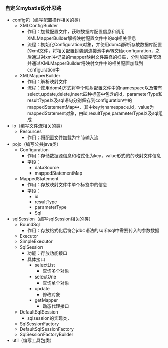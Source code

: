 ### 自定义mybatis设计思路

+ config包（编写配置操作相关的类）
  + XMLConfigBuilder
    + 作用：加载配置文件，获取数据库配置信息和调用XMLMapperBuilder解析映射配置文件中的sql相关信息
    + 流程：初始化Configuration对象，并使用dom4j解析存放数据库配置的xml文件，将相关配置封装到连接池中再转交给configuration，之后通过对xml中记录的mapper映射文件路径的扫描，分别加载字节流并通过XMLMapperBuilder将映射文件中的相关配置加载到configuration中
  + XMLMapperBuilder
    + 作用：解析映射文件
    + 流程：使用dom4j方式将单个映射配置文件中的namespace以及带有select,update,delete,insert四种标签中包含的id，parameterType和resultType以及sql语句分别保存到configuration中的mappedStatementMap中，其中key为namespace.id，value为mappedStatement对象，由id,resultType,parameterType以及sql组成
+ io（编写文件流相关的类）
  + Resources
    + 作用：将配置文件加载为字节输入流
+ pojo（编写公共java类）
  + Configuration
    + 作用：存储数据源信息和格式化为key，value形式的的映射文件信息
    + 字段：
      + dataSource
      + mappedStatementMap
  + MappedStatement
    + 作用：存放映射文件中单个标签中的信息
    + 字段：
      + id
      + resultType
      + parameterType
      + Sql
+ sqlSession（编写sqlSession相关的类）
  + BoundSql
    + 作用：存放格式化后符合jdbc语法的sql和sql中需要传入的参数数据
  + Executor
  + SimpleExecutor
  + SqlSession
    + 功能：存放功能接口
    + 具体接口
      + selectList
        + 查询多个对象
      + selectOne
        + 查询单个对象
      + update
        + 修改对象
      + getMapper
        + 动态代理接口
  + DefaultSqlSession
    + sqlsession的实现类，
  + SqlSessionFactory
  + DefaultSqlSessionFactory
  + SqlSessionFactoryBuilder
+ util（编写工具包类）